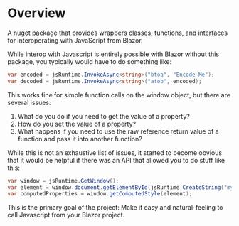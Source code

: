 # Overview

A nuget package that provides wrappers classes, functions, and interfaces for interoperating with JavaScript from Blazor.

While interop with Javascript is entirely possible with Blazor without this package, you typically would have to do something like:
```csharp
var encoded = jsRuntime.InvokeAsync<string>("btoa", "Encode Me");
var decoded = jsRuntime.InvokeAsync<string>("atob", encoded);
```

This works fine for simple function calls on the window object, but there are several issues:
1) What do you do if you need to get the value of a property?
2) How do you set the value of a property?
3) What happens if you need to use the raw reference return value of a function and pass it into another function?

While this is not an exhaustive list of issues, it started to become obvious that it would be helpful if there was an API that allowed you to do stuff like this:

```csharp
var window = jsRuntime.GetWindow();
var element = window.document.getElementById(jsRuntime.CreateString("myCoolElement"));
var computedProperties = window.getComputedStyle(element);
```

This is the primary goal of the project: Make it easy and natural-feeling to call Javascript from your Blazor project.